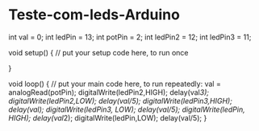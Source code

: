 Teste-com-leds-Arduino
======================

int val = 0;
  int ledPin = 13;
  int potPin = 2;
  int ledPin2 = 12;
  int ledPin3 = 11;

void setup() {
  // put your setup code here, to run once


}

void loop() {
  // put your main code here, to run repeatedly: 
val = analogRead(potPin);
digitalWrite(ledPin2,HIGH);
delay(val*3);
digitalWrite(ledPin2,LOW);
delay(val/5);
digitalWrite(ledPin3,HIGH);
delay(val);
digitalWrite(ledPin3, LOW);
delay(val/5);
digitalWrite(ledPin, HIGH);
delay(val*2);
digitalWrite(ledPin,LOW);
delay(val/5);
}

  
  
